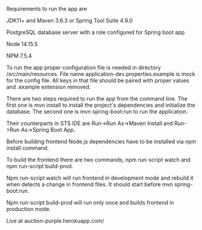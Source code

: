 Requirements to run the app are

JDK11+ and Maven 3.6.3 or Spring Tool Suite 4.9.0

PostgreSQL database server with a role configured for Spring boot app

Node 14.15.5

NPM 7.5.4

To run the app proper configuration file is needed in directory /src/main/resources. File name application-dev.properties.example is mock for the config file. All keys in that file should be paired with proper values and .example extension removed.

There are two steps required to run the app from the command line. The first one is mvn install to install the project's dependencies and initialize the database. The second one is mvn spring-boot:run to run the application.

Their counterparts in STS IDE are Run->Run As->Maven Install and Run->Run As->Spring Boot App.

Before building frontend Node.js dependencies have to be installed via npm install command.

To build the frontend there are two commands, npm run-script watch and npm run-script build-prod. 

Npm run-script watch will run frontend in development mode and rebuild it when detects a change in frontend files. It should start before mvn spring-boot:run. 

Npm run-script build-prod will run only once and builds frontend in production mode.

Live at
auction-purple.herokuapp.com/
